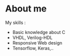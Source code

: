 # About me
My skills : <ul> <li> Basic knowledge about C </li>
                 <li> VHDL, Verilog-HDL  </li>
                 <li> Responsive Web design </li>
                 <li> Tensorflow, Keras,.. </li>
            </ul>
